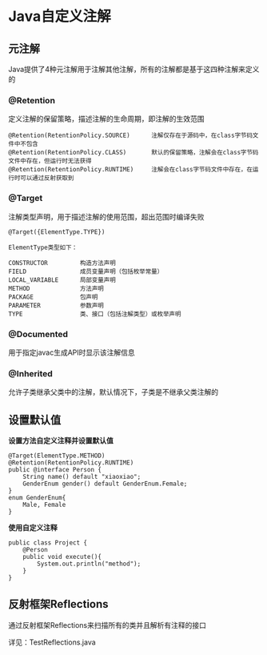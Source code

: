 # Java自定义注解

## 元注解
Java提供了4种元注解用于注解其他注解，所有的注解都是基于这四种注解来定义的

### @Retention 
定义注解的保留策略，描述注解的生命周期，即注解的生效范围

    @Retention(RetentionPolicy.SOURCE)      注解仅存在于源码中，在class字节码文件中不包含  
    @Retention(RetentionPolicy.CLASS)       默认的保留策略，注解会在class字节码文件中存在，但运行时无法获得  
    @Retention(RetentionPolicy.RUNTIME)     注解会在class字节码文件中存在，在运行时可以通过反射获取到  

### @Target 
注解类型声明，用于描述注解的使用范围，超出范围时编译失败

    @Target({ElementType.TYPE})
    
    ElementType类型如下：
    
    CONSTRUCTOR         构造方法声明
    FIELD               成员变量声明（包括枚举常量）
    LOCAL_VARIABLE      局部变量声明
    METHOD              方法声明
    PACKAGE             包声明
    PARAMETER           参数声明
    TYPE                类、接口（包括注解类型）或枚举声明
    
### @Documented
用于指定javac生成API时显示该注解信息

### @Inherited
允许子类继承父类中的注解，默认情况下，子类是不继承父类注解的

## 设置默认值    

**设置方法自定义注释并设置默认值** 
    
    @Target(ElementType.METHOD)
    @Retention(RetentionPolicy.RUNTIME)
    public @interface Person {
        String name() default "xiaoxiao";
        GenderEnum gender() default GenderEnum.Female;
    }
    enum GenderEnum{
        Male, Female
    }
    
**使用自定义注释**

    public class Project {
        @Person
        public void execute(){
            System.out.println("method");
        }
    }
    
## 反射框架Reflections
通过反射框架Reflections来扫描所有的类并且解析有注释的接口

详见：TestReflections.java